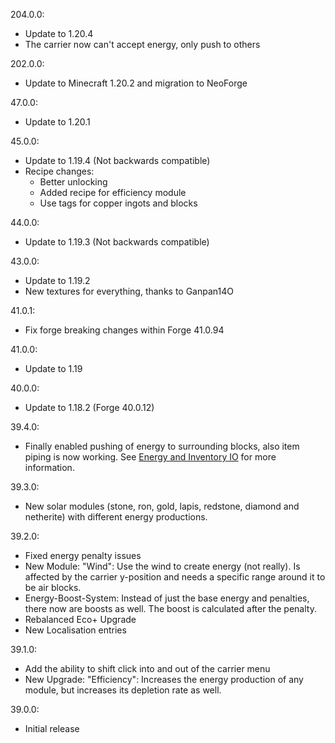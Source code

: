 204.0.0:
- Update to 1.20.4
- The carrier now can't accept energy, only push to others

202.0.0:
- Update to Minecraft 1.20.2 and migration to NeoForge

47.0.0:
- Update to 1.20.1

45.0.0:
- Update to 1.19.4 (Not backwards compatible)
- Recipe changes:
  - Better unlocking
  - Added recipe for efficiency module
  - Use tags for copper ingots and blocks

44.0.0:
  - Update to 1.19.3 (Not backwards compatible)

43.0.0:
  - Update to 1.19.2
  - New textures for everything, thanks to Ganpan14O

41.0.1:
  - Fix forge breaking changes within Forge 41.0.94

41.0.0:
  - Update to 1.19

40.0.0:
  - Update to 1.18.2 (Forge 40.0.12)

39.4.0:
  - Finally enabled pushing of energy to surrounding blocks, also item piping is now working. See [Energy and Inventory IO](#energy-and-inventory-io) for more information.

39.3.0:
  - New solar modules (stone, ron, gold, lapis, redstone, diamond and netherite) with different energy productions.

39.2.0:
  - Fixed energy penalty issues
  - New Module: "Wind": Use the wind to create energy (not really). Is affected by the carrier y-position and needs a specific range around it to be air blocks.
  - Energy-Boost-System: Instead of just the base energy and penalties, there now are boosts as well. The boost is calculated after the penalty.
  - Rebalanced Eco+ Upgrade
  - New Localisation entries

39.1.0:
  - Add the ability to shift click into and out of the carrier menu
  - New Upgrade: "Efficiency": Increases the energy production of any module, but increases its depletion rate as well.

39.0.0:
  - Initial release

